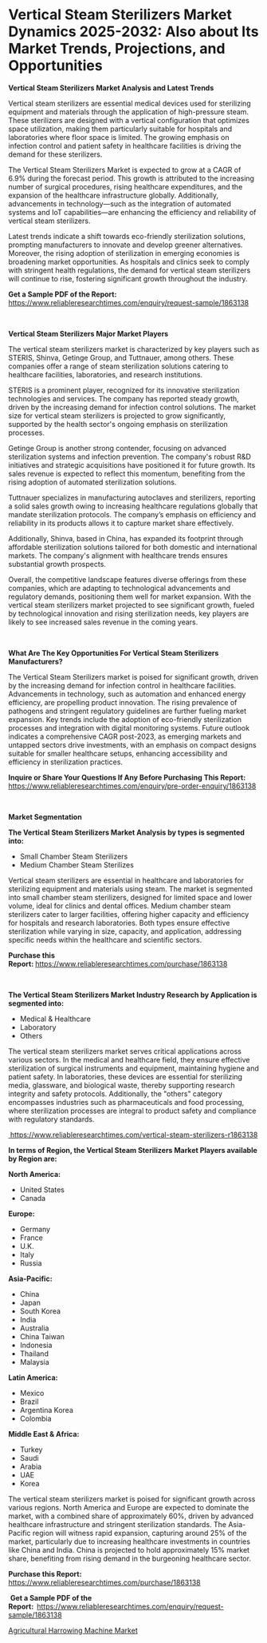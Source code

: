<p><h1>Vertical Steam Sterilizers Market Dynamics 2025-2032: Also about Its Market Trends, Projections, and Opportunities</h1></p><p><strong>Vertical Steam Sterilizers Market Analysis and Latest Trends</strong></p>
<p><p>Vertical steam sterilizers are essential medical devices used for sterilizing equipment and materials through the application of high-pressure steam. These sterilizers are designed with a vertical configuration that optimizes space utilization, making them particularly suitable for hospitals and laboratories where floor space is limited. The growing emphasis on infection control and patient safety in healthcare facilities is driving the demand for these sterilizers.</p><p>The Vertical Steam Sterilizers Market is expected to grow at a CAGR of 6.9% during the forecast period. This growth is attributed to the increasing number of surgical procedures, rising healthcare expenditures, and the expansion of the healthcare infrastructure globally. Additionally, advancements in technology—such as the integration of automated systems and IoT capabilities—are enhancing the efficiency and reliability of vertical steam sterilizers.</p><p>Latest trends indicate a shift towards eco-friendly sterilization solutions, prompting manufacturers to innovate and develop greener alternatives. Moreover, the rising adoption of sterilization in emerging economies is broadening market opportunities. As hospitals and clinics seek to comply with stringent health regulations, the demand for vertical steam sterilizers will continue to rise, fostering significant growth throughout the industry.</p></p>
<p><strong>Get a Sample PDF of the Report:&nbsp;</strong> <a href="https://www.reliableresearchtimes.com/enquiry/request-sample/1863138?utm_campaign=3297&utm_medium=2&utm_source=Github&utm_content=ia&utm_term=12042025&utm_id=vertical-steam-sterilizers">https://www.reliableresearchtimes.com/enquiry/request-sample/1863138</a></p>
<p>&nbsp;</p>
<p><strong>Vertical Steam Sterilizers Major Market Players</strong></p>
<p><p>The vertical steam sterilizers market is characterized by key players such as STERIS, Shinva, Getinge Group, and Tuttnauer, among others. These companies offer a range of steam sterilization solutions catering to healthcare facilities, laboratories, and research institutions.</p><p>STERIS is a prominent player, recognized for its innovative sterilization technologies and services. The company has reported steady growth, driven by the increasing demand for infection control solutions. The market size for vertical steam sterilizers is projected to grow significantly, supported by the health sector's ongoing emphasis on sterilization processes.</p><p>Getinge Group is another strong contender, focusing on advanced sterilization systems and infection prevention. The company's robust R&D initiatives and strategic acquisitions have positioned it for future growth. Its sales revenue is expected to reflect this momentum, benefiting from the rising adoption of automated sterilization solutions.</p><p>Tuttnauer specializes in manufacturing autoclaves and sterilizers, reporting a solid sales growth owing to increasing healthcare regulations globally that mandate sterilization protocols. The company’s emphasis on efficiency and reliability in its products allows it to capture market share effectively. </p><p>Additionally, Shinva, based in China, has expanded its footprint through affordable sterilization solutions tailored for both domestic and international markets. The company's alignment with healthcare trends ensures substantial growth prospects.</p><p>Overall, the competitive landscape features diverse offerings from these companies, which are adapting to technological advancements and regulatory demands, positioning them well for market expansion. With the vertical steam sterilizers market projected to see significant growth, fueled by technological innovation and rising sterilization needs, key players are likely to see increased sales revenue in the coming years.</p></p>
<p>&nbsp;</p>
<p><strong>What Are The Key Opportunities For Vertical Steam Sterilizers Manufacturers?</strong></p>
<p><p>The Vertical Steam Sterilizers market is poised for significant growth, driven by the increasing demand for infection control in healthcare facilities. Advancements in technology, such as automation and enhanced energy efficiency, are propelling product innovation. The rising prevalence of pathogens and stringent regulatory guidelines are further fueling market expansion. Key trends include the adoption of eco-friendly sterilization processes and integration with digital monitoring systems. Future outlook indicates a comprehensive CAGR post-2023, as emerging markets and untapped sectors drive investments, with an emphasis on compact designs suitable for smaller healthcare setups, enhancing accessibility and efficiency in sterilization practices.</p></p>
<p><strong>Inquire or Share Your Questions If Any Before Purchasing This Report:</strong> <a href="https://www.reliableresearchtimes.com/enquiry/pre-order-enquiry/1863138?utm_campaign=3297&utm_medium=2&utm_source=Github&utm_content=ia&utm_term=12042025&utm_id=vertical-steam-sterilizers">https://www.reliableresearchtimes.com/enquiry/pre-order-enquiry/1863138</a></p>
<p>&nbsp;</p>
<p><strong>Market Segmentation</strong></p>
<p><strong>The Vertical Steam Sterilizers Market Analysis by types is segmented into:</strong></p>
<p><ul><li>Small Chamber Steam Sterilizers</li><li>Medium Chamber Steam Sterilizes</li></ul></p>
<p><p>Vertical steam sterilizers are essential in healthcare and laboratories for sterilizing equipment and materials using steam. The market is segmented into small chamber steam sterilizers, designed for limited space and lower volume, ideal for clinics and dental offices. Medium chamber steam sterilizers cater to larger facilities, offering higher capacity and efficiency for hospitals and research laboratories. Both types ensure effective sterilization while varying in size, capacity, and application, addressing specific needs within the healthcare and scientific sectors.</p></p>
<p><strong>Purchase this Report:&nbsp;</strong><a href="https://www.reliableresearchtimes.com/purchase/1863138?utm_campaign=3297&utm_medium=2&utm_source=Github&utm_content=ia&utm_term=12042025&utm_id=vertical-steam-sterilizers">https://www.reliableresearchtimes.com/purchase/1863138</a></p>
<p>&nbsp;</p>
<p><strong>The Vertical Steam Sterilizers Market Industry Research by Application is segmented into:</strong></p>
<p><ul><li>Medical & Healthcare</li><li>Laboratory</li><li>Others</li></ul></p>
<p><p>The vertical steam sterilizers market serves critical applications across various sectors. In the medical and healthcare field, they ensure effective sterilization of surgical instruments and equipment, maintaining hygiene and patient safety. In laboratories, these devices are essential for sterilizing media, glassware, and biological waste, thereby supporting research integrity and safety protocols. Additionally, the "others" category encompasses industries such as pharmaceuticals and food processing, where sterilization processes are integral to product safety and compliance with regulatory standards.</p></p>
<p><a href="https://www.reliableresearchtimes.com/vertical-steam-sterilizers-r1863138?utm_campaign=3297&utm_medium=2&utm_source=Github&utm_content=ia&utm_term=12042025&utm_id=vertical-steam-sterilizers">&nbsp;https://www.reliableresearchtimes.com/vertical-steam-sterilizers-r1863138</a></p>
<p><strong>In terms of Region, the Vertical Steam Sterilizers Market Players available by Region are:</strong></p>
<p>
    <p> <strong> North America: </strong>
        <ul>
            <li>United States</li>
            <li>Canada</li>
        </ul>
        </p> 
    <p> <strong> Europe: </strong>
        <ul>
            <li>Germany</li>
            <li>France</li>
            <li>U.K.</li>
            <li>Italy</li>
            <li>Russia</li>
        </ul>
        </p> 
    <p> <strong> Asia-Pacific: </strong>
        <ul>
            <li>China</li>
            <li>Japan</li>
            <li>South Korea</li>
            <li>India</li>
            <li>Australia</li>
            <li>China Taiwan</li>
            <li>Indonesia</li>
            <li>Thailand</li>
            <li>Malaysia</li>
        </ul>
        </p> 
    <p> <strong> Latin America: </strong>
        <ul>
            <li>Mexico</li>
            <li>Brazil</li>
            <li>Argentina Korea</li>
            <li>Colombia</li>
        </ul>
        </p> 
    <p> <strong> Middle East & Africa: </strong>
        <ul>
            <li>Turkey</li>
            <li>Saudi</li>
            <li>Arabia</li>
            <li>UAE</li>
            <li>Korea</li>
        </ul>
    </p>
    </p>
<p><p>The vertical steam sterilizers market is poised for significant growth across various regions. North America and Europe are expected to dominate the market, with a combined share of approximately 60%, driven by advanced healthcare infrastructure and stringent sterilization standards. The Asia-Pacific region will witness rapid expansion, capturing around 25% of the market, particularly due to increasing healthcare investments in countries like China and India. China is projected to hold approximately 15% market share, benefiting from rising demand in the burgeoning healthcare sector.</p></p>
<p><strong>Purchase this Report: </strong><a href="https://www.reliableresearchtimes.com/purchase/1863138?utm_campaign=3297&utm_medium=2&utm_source=Github&utm_content=ia&utm_term=12042025&utm_id=vertical-steam-sterilizers">https://www.reliableresearchtimes.com/purchase/1863138</a></p>
<p>&nbsp;<strong>Get a Sample PDF of the Report:&nbsp;&nbsp;</strong><a href="https://www.reliableresearchtimes.com/enquiry/request-sample/1863138?utm_campaign=3297&utm_medium=2&utm_source=Github&utm_content=ia&utm_term=12042025&utm_id=vertical-steam-sterilizers">https://www.reliableresearchtimes.com/enquiry/request-sample/1863138</a></p>
<p><strong></strong></p>
<p><p><a href="https://github.com/maseykokosq1/Market-Research-Report-List-1/blob/main/agricultural-harrowing-machine-market.md?utm_campaign=3297&utm_medium=2&utm_source=Github&utm_content=ia&utm_term=12042025&utm_id=vertical-steam-sterilizers">Agricultural Harrowing Machine Market</a></p></p>